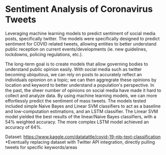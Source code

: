 # Sentiment Analysis of Coronavirus Tweets

Leveraging machine learning models to predict sentiment of social media posts, specifically twitter. The models were specifically designed to predict sentiment for COVID related tweets, allowing entities to better understand public reception on current events/developments (ie. new guidelines, lockdowns, policing regulations, etc.). 

The long-term goal is to create models that allow governing bodies to understand public opinion easily. With social media such as twitter becoming ubiquitous, we can rely on posts to accurately reflect an individuals opionion on a topic; we can then aggregrate these opinions by location and keyword to better understand a population's perspective. In the past, the sheer number of opinions on social media have made it hard to collect and analyze data. By using machine learning models, we can more effortlessly predict the sentiment of mass tweets. The models tested included simple Naive Bayes and Linear SVM classifiers to act as a baseline and low-computation estimations, and an LSTM classifier. The Linear SVM model yielded the best results of the linear/Naive Bayes classifiers, with a 54% weighted accuracy. The more complex LSTM model achieved an accuracy of 64%.

Dataset: https://www.kaggle.com/datatattle/covid-19-nlp-text-classification
*Eventually replacing dataset with Twitter API integration, directly pulling tweets for specific keywords/areas